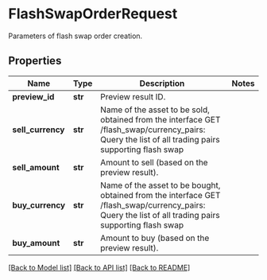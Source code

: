 # FlashSwapOrderRequest

Parameters of flash swap order creation.
## Properties
Name | Type | Description | Notes
------------ | ------------- | ------------- | -------------
**preview_id** | **str** | Preview result ID. | 
**sell_currency** | **str** | Name of the asset to be sold, obtained from the interface GET /flash_swap/currency_pairs: Query the list of all trading pairs supporting flash swap | 
**sell_amount** | **str** | Amount to sell (based on the preview result). | 
**buy_currency** | **str** | Name of the asset to be bought, obtained from the interface GET /flash_swap/currency_pairs: Query the list of all trading pairs supporting flash swap | 
**buy_amount** | **str** | Amount to buy (based on the preview result). | 

[[Back to Model list]](../README.md#documentation-for-models) [[Back to API list]](../README.md#documentation-for-api-endpoints) [[Back to README]](../README.md)


